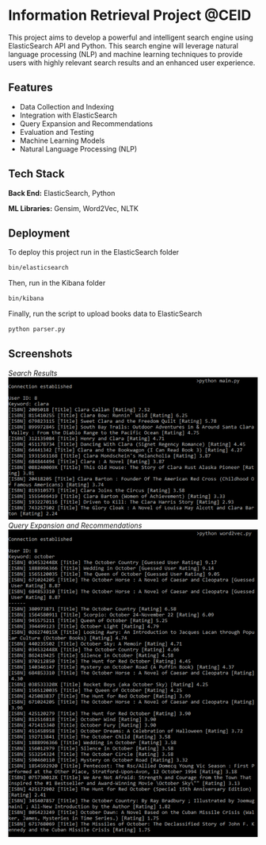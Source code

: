 
# Information Retrieval Project @CEID

This project aims to develop a powerful and intelligent search engine using ElasticSearch API and Python. This search engine will leverage natural language processing (NLP) and machine learning techniques to provide users with highly relevant search results and an enhanced user experience.


## Features

- Data Collection and Indexing
- Integration with ElasticSearch
- Query Expansion and Recommendations
- Evaluation and Testing
- Machine Learning Models
- Natural Language Processing (NLP)
## Tech Stack

**Back End:** ElasticSearch, Python

**ML Libraries:** Gensim, Word2Vec, NLTK



## Deployment

To deploy this project run in the ElasticSearch folder

```bash
bin/elasticsearch
```

Then, run in the Kibana folder

```bash
bin/kibana
```

Finally, run the script to upload books data to ElasticSearch

```bash
python parser.py
```

## Screenshots
*Search Results*</br>
![Search Results](https://github.com/manosmin/ceid-ir/blob/master/screenshots/ss1.png)
</br>
*Query Expansion and Recommendations*</br>
![Query Expansion and Recommendations](https://github.com/manosmin/ceid-ir/blob/master/screenshots/ss2.png)
